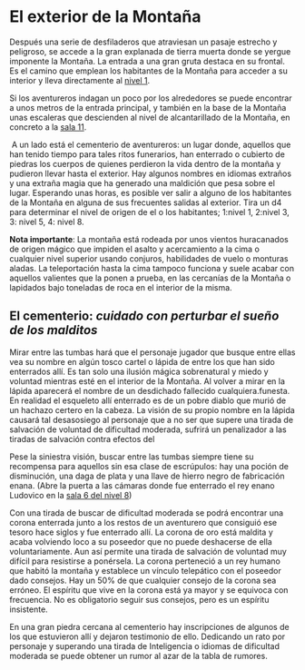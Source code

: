 
# El exterior de la Montaña

Después una serie de desfiladeros que atraviesan  un pasaje estrecho y peligroso, se accede a la gran explanada de tierra muerta donde se yergue imponente la Montaña. La entrada a una gran gruta destaca en su frontal. Es el camino que emplean los habitantes de la Montaña para acceder a su interior y lleva directamente al [nivel 1](./nivel-01.md).

Si los aventureros indagan un poco por los alrededores se puede encontrar a unos metros de la entrada principal, y también en la base de la Montaña unas escaleras que descienden al nivel de alcantarillado de la Montaña, en concreto a la [sala 11](./nivel-02.md).

 A un lado está el cementerio de aventureros: un lugar donde, aquellos que han tenido tiempo para tales ritos funerarios, han enterrado o cubierto de piedras los cuerpos de quienes perdieron la vida  dentro de la montaña y pudieron llevar hasta el exterior. Hay algunos nombres en idiomas extraños y una extraña magia que ha generado una maldición que pesa sobre el lugar. Esperando unas horas, es posible ver salir a alguno de los habitantes de la Montaña en alguna de sus frecuentes salidas al exterior. Tira un d4 para determinar el nivel de origen de el o los habitantes; 1:nivel 1, 2:nivel 3, 3: nivel 5, 4: nivel 8.

**Nota importante**: La montaña está rodeada por unos vientos huracanados de origen mágico que impiden el asalto y acercamiento a la cima o cualquier nivel superior usando conjuros, habilidades de vuelo o monturas aladas. La teleportación hasta la cima tampoco funciona y suele acabar con aquellos valientes que la ponen a prueba, en las cercanías de la Montaña o lapidados bajo toneladas de roca en el interior de la misma.

## El cementerio: _cuidado con perturbar el sueño de los malditos_

Mirar entre las tumbas hará que el personaje jugador que busque entre ellas vea su nombre en algún tosco cartel o lápida de entre los que han sido enterrados allí. Es tan solo una ilusión mágica sobrenatural y  miedo y voluntad mientras esté en el interior de la Montaña. Al volver a mirar en la lápida aparecerá el nombre de un desdichado fallecido cualquiera.funesta.  En realidad  el esqueleto allí enterrado es de un pobre diablo que murió de un hachazo certero en la cabeza. La visión de su propio nombre en la lápida causará tal desasosiego al personaje que a no ser que supere una tirada de salvación de voluntad de dificultad moderada, sufrirá un penalizador a las tiradas de salvación contra efectos del 

Pese la siniestra visión, buscar entre las tumbas siempre tiene su recompensa para aquellos sin esa clase de escrúpulos: hay una poción de disminución, una daga de plata y una llave de hierro negro de fabricación enana. (Abre la puerta a las cámaras donde fue enterrado el rey enano Ludovico en la [sala 6 del nivel 8](./nivel-08.md))

Con una tirada de buscar de dificultad moderada se podrá encontrar una corona enterrada junto a los restos de un aventurero que consiguió ese tesoro hace siglos y fue enterrado allí. La corona de oro está maldita y acaba volviendo loco a su poseedor que no puede deshacerse de ella voluntariamente. Aun así permite una tirada de salvación de voluntad muy difícil para resistirse a ponérsela. La corona perteneció a un rey humano que habitó la montaña y establece un vínculo telepático con el poseedor dado consejos. Hay un 50% de que cualquier consejo de la corona sea erróneo. El espíritu que vive en la corona está ya mayor y se equivoca con frecuencia. No es obligatorio seguir sus consejos, pero es un espíritu insistente.

En una gran piedra cercana al cementerio hay inscripciones de algunos de los que estuvieron allí y dejaron testimonio de ello. Dedicando un rato por personaje y superando una tirada de Inteligencia o idiomas de dificultad moderada se puede obtener un rumor al azar de la tabla de rumores.
